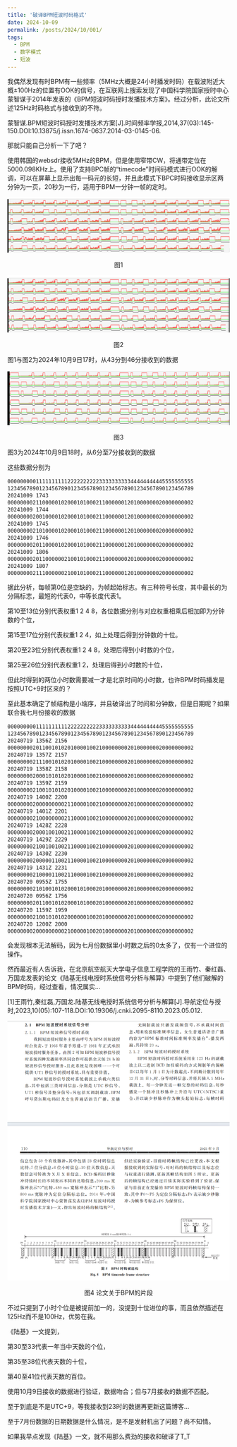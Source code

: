 ```yaml
---
title: '破译BPM短波时码格式'
date: 2024-10-09
permalink: /posts/2024/10/001/
tags:
  - BPM
  - 数字模式
  - 短波
---
```


我偶然发现有时BPM有一些频率（5MHz大概是24小时播发时码）在载波附近大概±100Hz的位置有OOK的信号，在互联网上搜索发现了中国科学院国家授时中心蒙智谋于2014年发表的《BPM短波时码授时发播技术方案》。经过分析，此论文所述125Hz时码格式与接收到的不符。

蒙智谋.BPM短波时码授时发播技术方案[J].时间频率学报,2014,37(03):145-150.DOI:10.13875/j.issn.1674-0637.2014-03-0145-06.

那就只能自己分析一下了吧？

使用韩国的websdr接收5MHz的BPM，但是使用窄带CW，将通带定位在5000.098KHz上。使用了支持BPC帧的“timecode”时间码模式进行OOK的解调，可以在屏幕上显示出每一码元的长短，并且此模式下BPC时码接收显示区两分钟为一页，20秒为一行，适用于BPM一分钟一帧的定时。

![Alt](https://raw.githubusercontent.com/BI4PYM/BI4PYM.github.io/refs/heads/master/images/202410091743%7E1744.png#pic_center)

<center>图1</center>

![Alt](https://raw.githubusercontent.com/BI4PYM/BI4PYM.github.io/refs/heads/master/images/202410091745%7E1746.png#pic_center)

<center>图2</center>

图1与图2为2024年10月9日17时，从43分到46分接收到的数据

![Alt](https://raw.githubusercontent.com/BI4PYM/BI4PYM.github.io/refs/heads/master/images/202410091806%7E1807.png#pic_center)

<center>图3</center>

图3为2024年10月9日18时，从6分至7分接收到的数据

这些数据分别为

```
00000000011111111112222222222333333333344444444445555555555
12345678901234567890123456789012345678901234567890123456789
20241009 1743
00000000211000001020001010002110000001201000000020000000002
20241009 1744
00000000200100001020001010002110000001201000000020000000002
20241009 1745
00000000210100001020001010002110000001201000000020000000002
20241009 1746
00000000201100001020001010002110000001201000000020000000002
20241009 1806
00000000201100000021001010002110000000201000000020000000002
20241009 1807
00000000211100000021001010002110000001201000000020000000002
```

据此分析，每帧第0位是空缺的，为帧起始标志。有三种符号长度，其中最长的为分隔标志，最短的代表0，中等长度代表1。

第10至13位分别代表权重1 2 4 8，各位数据分别与对应权重相乘后相加即为分钟数的个位，

第15至17位分别代表权重1 2 4，如上处理后得到分钟数的十位。

第20至23位分别代表权重1 2 4 8，处理后得到小时数的个位，

第25至26位分别代表权重1 2，处理后得到小时数的十位，

但此时得到的两位小时数需要减一才是北京时间的小时数，也许BPM时码播发是按照UTC+9时区来的？

至此基本确定了帧结构是小端序，并且破译出了时间和分钟数，但是日期呢？如果联合我七月份接收的数据
```
00000000011111111112222222222333333333344444444445555555555
12345678901234567890123456789012345678901234567890123456789
20240719 1356Z 2156
00000000201100101020100001002100000000201000000020000000002
20240719 1357Z 2157
00000000211100101020100001002100000000201000000020000000002
20240719 1358Z 2158
00000000200010101020100001002100000000201000000020000000002
20240719 1359Z 2159
00000000210010101020100001002100000000201000000020000000002
20240719 1400Z 2200
00000000200000000021100001002100000000201000000020000000002
20240719 1401Z 2201
00000000210000000021100001002100000000201000000020000000002
20240719 1428Z 2228
00000000200010010021100001002100000000201000000020000000002
20240719 1429Z 2229
00000000210010010021100001002100000000201000000020000000002
20240719 1430Z 2230
00000000200000110021100001002100000000201000000020000000002
20240719 1431Z 2231
00000000210000110021100001002100000000201000000020000000002
20240720 0955Z 1755
00000000210100101020001010002010000000201000000020000000002
20240720 0956Z 1756
00000000201100101020001010002010000000201000000020000000002
20240720 1159Z 1959
00000000210010101020000001002010000000201000000020000000002
20240720 1200Z 2000
00000000200000000021000001002010000000201000000020000000002
```

会发现根本无法解码，因为七月份数据里小时数之后的0太多了，仅有一个进位的操作。

然而最近有人告诉我，在北京航空航天大学电子信息工程学院的王雨竹、秦红磊、万国龙发表的论文《陆基无线电授时系统信号分析与解算》中提到了他们破解的BPM时码，经过查看，情况属实...

[1]王雨竹,秦红磊,万国龙.陆基无线电授时系统信号分析与解算[J].导航定位与授时,2023,10(05):107-118.DOI:10.19306/j.cnki.2095-8110.2023.05.012.

![Alt](https://raw.githubusercontent.com/BI4PYM/BI4PYM.github.io/refs/heads/master/images/dhdwyssbpm.png#pic_center)

<center>图4 论文关于BPM的片段</center>

不过只提到了小时个位是被提前加一的，没提到十位进位的事，而且依然描述在125Hz而不是100Hz，优势在我。

《陆基》一文提到，

第30至33代表一年当中天数的个位，

第35至38位代表天数的十位，

第40至41位代表天数的百位。

使用10月9日接收的数据进行验证，数据吻合；但与7月接收的数据不匹配。

至于到底是不是UTC+9，等我接收到23时的数据再更新这篇博客...

至于7月份数据的日期数据是什么情况，是不是发射机出了问题？尚不知情。

如果我早点发现《陆基》一文，就不用那么费劲的接收和破译了T_T
